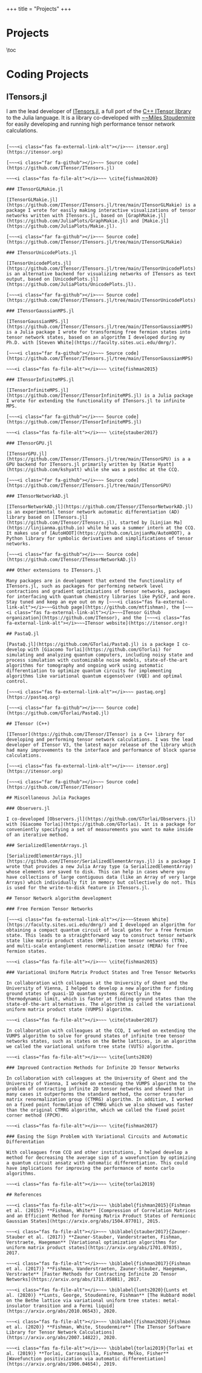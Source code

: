 +++
title = "Projects"
+++

# Projects

\toc

# Coding Projects

## ITensors.jl

I am the lead developer of [ITensors.jl](https://github.com/ITensor/ITensors.jl), a full port of the [C++ ITensor library](https://github.com/ITensor/ITensor) to the Julia language. It is a library co-developed with [~~~<i class="fas fa-external-link-alt"></i>~~~Miles Stoudenmire](http://itensor.org/miles) for easily developing and running high performance tensor network calculations.

~~~<i class="fas fa-newspaper"></i>~~~  __What's New:__ Derivatives of basic tensor network operations using automatic differentiation are now supported. Reverse mode automatic differentiation (AD) primitives are defined using [ChainRules.jl](https://github.com/JuliaDiff/ChainRules.jl), and derivatives can be computed with AD libraries like [Zygote.jl](https://github.com/FluxML/Zygote.jl).

[~~~<i class="fas fa-external-link-alt"></i>~~~ itensor.org](https://itensor.org)

[~~~<i class="far fa-github"></i>~~~ Source code](https://github.com/ITensor/ITensors.jl)

~~~<i class="fas fa-file-alt"></i>~~~ \cite{fishman2020}

### ITensorGLMakie.jl

[ITensorGLMakie.jl](https://github.com/ITensor/ITensors.jl/tree/main/ITensorGLMakie) is a package I wrote for easily making interactive visualizations of tensor networks written with ITensors.jl, based on [GraphMakie.jl](https://github.com/JuliaPlots/GraphMakie.jl) and [Makie.jl](https://github.com/JuliaPlots/Makie.jl).

[~~~<i class="far fa-github"></i>~~~ Source code](https://github.com/ITensor/ITensors.jl/tree/main/ITensorGLMakie)

### ITensorUnicodePlots.jl

[ITensorUnicodePlots.jl](https://github.com/ITensor/ITensors.jl/tree/main/ITensorUnicodePlots) is an alternative backend for visualizing networks of ITensors as text output, based on [UnicodePlots.jl](https://github.com/JuliaPlots/UnicodePlots.jl).

[~~~<i class="far fa-github"></i>~~~ Source code](https://github.com/ITensor/ITensors.jl/tree/main/ITensorUnicodePlots)

### ITensorGaussianMPS.jl

[ITensorGaussianMPS.jl](https://github.com/ITensor/ITensors.jl/tree/main/ITensorGaussianMPS) is a Julia package I wrote for transforming free fermion states into tensor network states, based on an algorithm I developed during my Ph.D. with [Steven White](https://faculty.sites.uci.edu/dmrg/).

[~~~<i class="far fa-github"></i>~~~ Source code](https://github.com/ITensor/ITensors.jl/tree/main/ITensorGaussianMPS)

~~~<i class="fas fa-file-alt"></i>~~~ \cite{fishman2015}

### ITensorInfiniteMPS.jl

[ITensorInfiniteMPS.jl](https://github.com/ITensor/ITensorInfiniteMPS.jl) is a Julia package I wrote for extending the functionality of ITensors.jl to infinite MPS.

[~~~<i class="far fa-github"></i>~~~ Source code](https://github.com/ITensor/ITensorInfiniteMPS.jl)

~~~<i class="fas fa-file-alt"></i>~~~ \cite{stauber2017}

### ITensorGPU.jl

[ITensorGPU.jl](https://github.com/ITensor/ITensors.jl/tree/main/ITensorGPU) is a a GPU backend for ITensors.jl primarily written by [Katie Hyatt](https://github.com/kshyatt) while she was a postdoc at the CCQ.

[~~~<i class="far fa-github"></i>~~~ Source code](https://github.com/ITensor/ITensors.jl/tree/main/ITensorGPU)

### ITensorNetworkAD.jl

[ITensorNetworkAD.jl](https://github.com/ITensor/ITensorNetworkAD.jl) is an experimental tensor network automatic differentiation (AD) library based on [ITensors.jl](https://github.com/ITensor/ITensors.jl), started by [Linjian Ma](https://linjianma.github.io) while he was a summer intern at the CCQ. It makes use of [AutoHOOT](https://github.com/LinjianMa/AutoHOOT), a Python library for symbolic derivatives and simplifications of tensor networks.

[~~~<i class="far fa-github"></i>~~~ Source code](https://github.com/ITensor/ITensorNetworkAD.jl)

### Other extensions to ITensors.jl

Many packages are in development that extend the functionality of ITensors.jl, such as packages for performing network level contractions and gradient optimizations of tensor networks, packages for interfacing with quantum chemistry libraries like PySCF, and more. Stay tuned and keep an eye out on my [~~~<i class="fas fa-external-link-alt"></i>~~~Github page](https://github.com/mtfishman), the [~~~<i class="fas fa-external-link-alt"></i>~~~ITensor Github organization](https://github.com/ITensor), and the [~~~<i class="fas fa-external-link-alt"></i>~~~ITensor website](https://itensor.org)!

## PastaQ.jl

[PastaQ.jl](https://github.com/GTorlai/PastaQ.jl) is a package I co-develop with [Giacomo Torlai](https://github.com/GTorlai) for simulating and analyzing quantum computers, including noisy state and process simulation with customizable noise models, state-of-the-art algorithms for tomography and ongoing work using automatic differentiation to optimize quantum circuits for implementing algorithms like variational quantum eigensolver (VQE) and optimal control.

[~~~<i class="fas fa-external-link-alt"></i>~~~ pastaq.org](https://pastaq.org)

[~~~<i class="far fa-github"></i>~~~ Source code](https://github.com/GTorlai/PastaQ.jl)

## ITensor (C++)

[ITensor](https://github.com/ITensor/ITensor) is a C++ library for developing and performing tensor network calculations. I was the lead developer of ITensor V3, the latest major release of the library which had many improvements to the interface and performance of block sparse calculations.

[~~~<i class="fas fa-external-link-alt"></i>~~~ itensor.org](https://itensor.org)

[~~~<i class="far fa-github"></i>~~~ Source code](https://github.com/ITensor/ITensor)

## Miscellaneous Julia Packages

### Observers.jl

I co-developed [Observers.jl](https://github.com/GTorlai/Observers.jl) with [Giacomo Torlai](https://github.com/GTorlai). It is a package for conveniently specifying a set of measurements you want to make inside of an iterative method.

### SerializedElementArrays.jl

[SerializedElementArrays.jl](https://github.com/ITensor/SerializedElementArrays.jl) is a package I wrote that provides a new Julia Array type (a SerializedElementArray) whose elements are saved to disk. This can help in cases where you have collections of large contiguous data (like an Array of very large Arrays) which individually fit in memory but collectively do not. This is used for the write-to-disk feature in ITensors.jl.

## Tensor Network algorithm development

### Free Fermion Tensor Networks

[~~~<i class="fas fa-external-link-alt"></i>~~~Steven White](https://faculty.sites.uci.edu/dmrg/) and I developed an algorithm for obtaining a compact quantum circuit of local gates for a free fermion state. This leads to a straightforward way to construct tensor network state like matrix product states (MPS), tree tensor networks (TTN), and multi-scale entanglement renormalization ansatz (MERA) for free fermion states.

~~~<i class="fas fa-file-alt"></i>~~~ \cite{fishman2015}

### Variational Uniform Matrix Product States and Tree Tensor Networks

In collaboration with colleagues at the University of Ghent and the University of Vienna, I helped to develop a new algorithm for finding ground states of quasi-1D quantum systems directly in the thermodynamic limit, which is faster at finding ground states than the state-of-the-art alternatives. The algorithm is called the variational uniform matrix product state (VUMPS) algorithm.

~~~<i class="fas fa-file-alt"></i>~~~ \cite{stauber2017}

In collaboration with colleagues at the CCQ, I worked on extending the VUMPS algorithm to solve for ground states of infinite tree tensor networks states, such as states on the Bethe lattices, in an algorithm we called the variational uniform tree state (VUTS) algorithm.

~~~<i class="fas fa-file-alt"></i>~~~ \cite{lunts2020}

### Improved Contraction Methods for Infinite 2D Tensor Networks

In collaboration with colleagues at the University of Ghent and the University of Vienna, I worked on extending the VUMPS algorithm to the problem of contracting infinite 2D tensor networks and showed that in many cases it outperforms the standard method, the corner transfer matrix renormalization group (CTMRG) algorithm. In addition, I worked on a fixed point formulation of CTMRG which we also showed was faster than the original CTMRG algorithm, which we called the fixed point corner method (FPCM).

~~~<i class="fas fa-file-alt"></i>~~~ \cite{fishman2017}

### Easing the Sign Problem with Variational Circuits and Automatic Differentation

With colleagues from CCQ and other institutions, I helped develop a method for decreasing the average sign of a wavefunction by optimizing a quantum circuit ansatz with automatic differentiation. This could have implications for improving the performance of monte carlo algorithms.

~~~<i class="fas fa-file-alt"></i>~~~ \cite{torlai2019}

## References

~~~<i class="fas fa-file-alt"></i>~~~ \biblabel{fishman2015}{Fishman et al. (2015)} **Fishman, White** [Compression of Correlation Matrices and an Efficient Method for Forming Matrix Product States of Fermionic Gaussian States](https://arxiv.org/abs/1504.07701), 2015.

~~~<i class="fas fa-file-alt"></i>~~~ \biblabel{stauber2017}{Zauner-Stauber et al. (2017)} **Zauner-Stauber, Vanderstraeten, Fishman, Verstraete, Haegeman** [Variational optimization algorithms for uniform matrix product states](https://arxiv.org/abs/1701.07035), 2017.

~~~<i class="fas fa-file-alt"></i>~~~ \biblabel{fishman2017}{Fishman et al. (2017)} **Fishman, Vanderstraeten, Zauner-Stauber, Haegeman, Verstraete** [Faster Methods for Contracting Infinite 2D Tensor Networks](https://arxiv.org/abs/1711.05881), 2017.

~~~<i class="fas fa-file-alt"></i>~~~ \biblabel{lunts2020}{Lunts et al. (2020)} **Lunts, George, Stoudenmire, Fishman** [The Hubbard model on the Bethe lattice via variational uniform tree states: metal-insulator transition and a Fermi liquid](https://arxiv.org/abs/2010.06543), 2020.

~~~<i class="fas fa-file-alt"></i>~~~ \biblabel{fishman2020}{Fishman et al. (2020)} **Fishman, White, Stoudenmire** [The ITensor Software Library for Tensor Network Calculations](https://arxiv.org/abs/2007.14822), 2020.

~~~<i class="fas fa-file-alt"></i>~~~ \biblabel{torlai2019}{Torlai et al. (2019)} **Torlai, Carrasquilla, Fishman, Melko, Fisher** [Wavefunction positivization via automatic differentiation](https://arxiv.org/abs/1906.04654), 2019.
